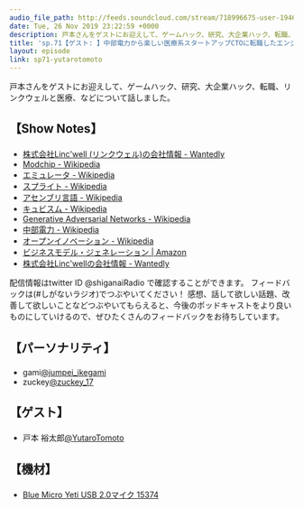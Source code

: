 ```yaml
---
audio_file_path: http://feeds.soundcloud.com/stream/718996675-user-194620696-sp71-yutarotomoto.mp3
date: Tue, 26 Nov 2019 23:22:59 +0000
description: 戸本さんをゲストにお迎えして、ゲームハック、研究、大企業ハック、転職、リンクウェルと医療、などについて話しました。
title: 'sp.71【ゲスト: 】中部電力から楽しい医療系スタートアップCTOに転職したエンジニアと考える、大企業とイノベーション'
layout: episode
link: sp71-yutarotomoto
---
```


<p><span>戸本さんをゲストにお迎えして、ゲームハック、研究、大企業ハック、転職、リンクウェルと医療、などについて話しました。</span></p>
<h2>
  <p>【Show Notes】</p>
</h2>
<ul>
  <li><a href="https://www.wantedly.com/companies/linc-well" target="_blank">株式会社Linc'well (リンクウェル)の会社情報 - Wantedly</a></li>
  <li><a href="https://en.wikipedia.org/wiki/Modchip" target="_blank">Modchip - Wikipedia</a></li>
  <li><a href="https://ja.wikipedia.org/wiki/%E3%82%A8%E3%83%9F%E3%83%A5%E3%83%AC%E3%83%BC%E3%82%BF_(%E3%82%B3%E3%83%B3%E3%83%94%E3%83%A5%E3%83%BC%E3%82%BF)" target="_blank">エミュレータ - Wikipedia</a></li>
  <li><a href="https://ja.wikipedia.org/wiki/%E3%82%B9%E3%83%97%E3%83%A9%E3%82%A4%E3%83%88_(%E6%98%A0%E5%83%8F%E6%8A%80%E8%A1%93)" target="_blank">スプライト - Wikipedia</a></li>
  <li><a href="https://ja.wikipedia.org/wiki/%E3%82%A2%E3%82%BB%E3%83%B3%E3%83%96%E3%83%AA%E8%A8%80%E8%AA%9E" target="_blank">アセンブリ言語 - Wikipedia</a></li>
  <li><a href="https://ja.wikipedia.org/wiki/%E3%82%AD%E3%83%A5%E3%83%93%E3%82%B9%E3%83%A0" target="_blank">キュビスム - Wikipedia</a></li>
  <li><a href="https://ja.wikipedia.org/wiki/%E6%95%B5%E5%AF%BE%E7%9A%84%E7%94%9F%E6%88%90%E3%83%8D%E3%83%83%E3%83%88%E3%83%AF%E3%83%BC%E3%82%AF" target="_blank">Generative Adversarial Networks - Wikipedia</a></li>
  <li><a href="https://ja.wikipedia.org/wiki/%E4%B8%AD%E9%83%A8%E9%9B%BB%E5%8A%9B" target="_blank">中部電力 - Wikipedia</a></li>
  <li><a href="https://ja.wikipedia.org/wiki/%E3%82%AA%E3%83%BC%E3%83%97%E3%83%B3%E3%82%A4%E3%83%8E%E3%83%99%E3%83%BC%E3%82%B7%E3%83%A7%E3%83%B3" target="_blank">オープンイノベーション - Wikipedia</a></li>
  <li><a href="https://www.amazon.co.jp/dp/4798122971" target="_blank">ビジネスモデル・ジェネレーション | Amazon</a></li>
  <li><a href="https://www.wantedly.com/companies/linc-well" target="_blank">株式会社Linc'wellの会社情報 - Wantedly</a></li>
</ul>
<p><span>
  配信情報はtwitter ID @shiganaiRadio で確認することができます。
  フィードバックは(#しがないラジオ)でつぶやいてください！
  感想、話して欲しい話題、改善して欲しいことなどつぶやいてもらえると、今後のポッドキャストをより良いものにしていけるので、ぜひたくさんのフィードバックをお待ちしています。
</span></p>
<h2>
  <p>【パーソナリティ】</p>
</h2>
<ul>
  <li>gami<a href="https://twitter.com/jumpei_ikegami" target="_blank">@jumpei_ikegami</a></li>
  <li>zuckey<a href="https://twitter.com/zuckey_17" target="_blank">@zuckey_17</a></li>
</ul>
<h2>
  <p>【ゲスト】</p>
</h2>
<ul>
  <li>戸本 裕太郎<a href="https://twitter.com/YutaroTomoto" target="_blank">@YutaroTomoto</a></li>
</ul>
<h2>
  <p>【機材】</p>
</h2>
<ul>
  <li><a href="http://amzn.to/2tlkud3" target="_blank">Blue Micro Yeti USB 2.0マイク 15374</a></li>
</ul>
